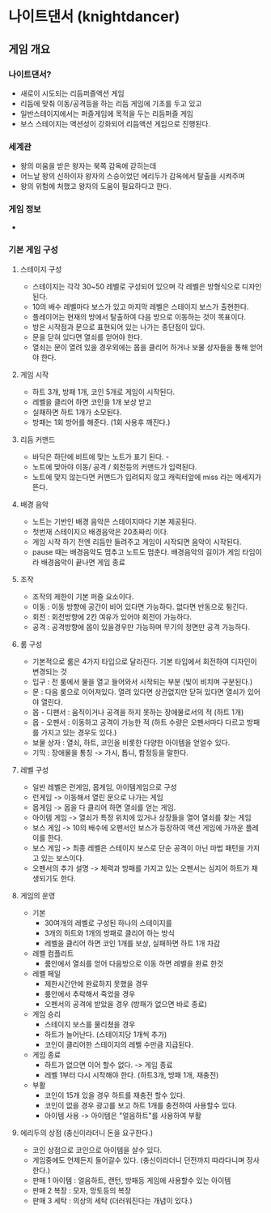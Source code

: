 # 나이트댄서 (knightdancer)
## 게임 개요
### 나이트댄서?
- 새로이 시도되는 리듬퍼즐액션 게임
- 리듬에 맞춰 이동/공격등을 하는 리듬 게임에 기초를 두고 있고  
- 일반스테이지에서는 퍼즐게임에 목적을 두는 리듬퍼즐 게임 
- 보스 스테이지는 액션성이 강화되어 리듬액션 게임으로 진행된다. 

### 세계관
- 왕의 미움을 받은 왕자는 북쪽 감옥에 갇히는데 
- 어느날 왕의 신하이자 왕자의 스승이었던 에리두가 감옥에서 탈출을 시켜주며
- 왕의 위험에 처했고 왕자의 도움이 필요하다고 한다. 

### 게임 정보
- 

### 기본 게임 구성
1) 스테이지 구성
    - 스테이지는 각각 30~50 레벨로 구성되어 있으며 각 레벨은 방형식으로 디자인 된다.
    - 10의 배수 레벨마다 보스가 있고 마지막 레벨은 스테이지 보스가 출현한다.
    - 플레이어는 현재의 방에서 탈출하여 다음 방으로 이동하는 것이 목표이다.
    - 방은 시작점과 문으로 표현되어 있는 나가는 종단점이 있다.
    - 문을 닫혀 있다면 열쇠를 얻어야 한다.
    - 열쇠는 문이 열려 있을 경우외에는 몹을 클리어 하거나 보물 상자들을 통해 얻어야 한다.
    
2) 게임 시작
    - 하트 3개, 방패 1개, 코인 5개로 게임이 시작된다.
    - 레벨을 클리어 하면 코인을 1개 보상 받고
    - 실패하면 하트 1개가 소모된다.
    - 방패는 1회 방어를 해준다. (1회 사용후 깨진다.)

3) 리듬 커맨드
    - 바닥은  하단에 비트에 맞는 노트가 표기 된다.    - 
    - 노트에 맞아야 이동/ 공격 / 회전등의 커맨드가 입력된다.  
    - 노트에 맞지 않는다면 커맨드가 입려되지 않고 캐릭터앞에 miss 라는 메세지가 뜬다.      

4) 배경 음악
    - 노트는 기반인 배경 음악은 스테이지마다 기본 제공된다.
    - 첫번재 스테이지으 배경음악은 20초짜리 이다.
    - 게임 시작 하기 전엔 리듬만 들려주고 게임이 시작되면 음악이 시작된다.
    - pause 때는 배경음악도 멈추고 노트도 멈춘다.
      배경음악의 길이가 게임 타임이라 배경음악이 끝나면 게임 종료

5) 조작
    - 조작의 제한이 기본 퍼즐 요소이다.
    - 이동 : 이동 방향에 공간이 비어 있다면 가능하다. 없다면 반동으로 튕긴다.
    - 회전 : 회전방향에 2칸 여유가 있어야 회전이 가능하다. 
    - 공격 : 공격방향에 몹이 있을경우만 가능하며 무기의 정면만 공격 가능하다.

6) 룸 구성
    - 기본적으로 룸은 4가지 타입으로 달라진다. 기본 타입에서 회전하여 디자인이 변경되는 것
    - 입구 : 전 룸에서 물을 열고 들어와서 시작되는 부분 (빛이 비치며 구분된다.)
    - 문 : 다음 룸으로 이어져있다. 열려 있다면 상관없지만 닫혀 있다면 열쇠가 있어야 열린다.
    - 몹 - 디펜서 : 움직이거나 공격을 하지 못하는 장애물로서의 적 (하트 1개)
    - 몹 - 오펜서 : 이동하고 공격이 가능한 적 (하트 수량은 오펜서마다 다르고 방패를 가지고 있는 경우도 있다.)
    - 보물 상자 : 열쇠, 하트, 코인을 비롯한 다양한 아이템을 얻얼수 있다.
    - 기믹 : 장애물을 통칭 -> 가시, 톱니, 함정등을 말한다.

7) 레벨 구성
    - 일반 레벨은 런게임, 몹게임, 아이템게임으로 구성
    - 런게임 -> 이동해서 열린 문으로 나가는 게임
    - 몹게임 -> 몹을 다 클리어 하면 열쇠를 얻는 게임.
    - 아이템 게임 -> 열쇠가 특정 위치에 있거나 상장들을 열어 열쇠를 찾는 게임 
    - 보스 게임 -> 10의 배수에 오펜서인 보스가 등장하여 액션 게임에 가까운 플레이를 한다.
    - 보스 게임 -> 최종 레벨은 스테이지 보스로 단순 공격이 아닌 마법 패턴을 가지고 있는 보스이다.
    - 오펜서의 추가 설명 -> 체력과 방패를 가지고 있는 오펜서는 심지어 하트가 재생되기도 한다.

8) 게임의 운영
    - 기본
        - 30여개의 레벨로 구성된 하나의 스테이지를
        - 3개의 하트와 1개의 방패로 클리어 하는 방식
        - 레벨을 클리어 하면 코인 1개를 보상, 실패하면 하트 1개 차감  
    - 레벨 컴플리트
        - 룸안에서 열쇠를 얻어 다음방으로 이동 하면 레벨을 완료 한것          
    - 레벨 페일
        - 제한시간안에 완료하지 못했을 경우
        - 룸안에서 추락해서 죽었을 경우
        - 오펜서의 공격에 받았을 경우 (방패가 없으면 바로 종료)  
    - 게임 승리
        - 스테이지 보스를 물리쳤을 경우
        - 하트가 늘어난다. (스테이지당 1개씩 추가)
        - 코인이 클리어한 스테이지의 레벨 수만큼 지급된다. 
    - 게임 종료
        - 하트가 없으면 이어 할수 없다. -> 게임 종료
        - 레벨 1부터 다시 시작해야 한다. (하트3개, 방패 1개, 재충전)
    - 부활
        - 코인이 15개 있을  경우 하트를 재충전 할수 있다.
        - 코인이 없을 경우 광고를 보고 하트 1개를 충전하여 사용할수 있다. 
        - 아이템 사용 -> 아이템은 "얼음하트"를 사용하여 부활
9) 에리두의 상점 (충신이라더니 돈을 요구한다.)
    - 코인 상점으로 코인으로 아이템을 살수 있다.
    - 게임중에도 언제든지 들어갈수 있다. (충신이라더니 던전까지 따라다니며 장사한다.)
    - 판매 1 아이템 : 얼음하트, 랜턴, 방패등 게임에 사용할수 있는 아이템
    - 판매 2 복장 : 모자, 망토등의 복장
    - 판매 3 세탁 : 의상의 세탁 (더러워진다는 개념이 있다.)
